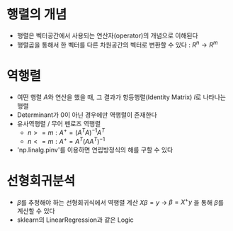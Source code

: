  # 행렬의 개념
 - 행렬은 벡터공간에서 사용되는 연산자(operator)의 개념으로 이해된다
 - 행렬곱을 통해서 한 벡터를 다른 차원공간의 벡터로 변환할 수 있다 : $R^n \rightarrow R^m$
 # 역행렬
 - 여떤 행렬 $A$와 연산을 했을 때, 그 결과가 항등행렬(Identity Matrix) $I$로 나타나는 행렬
 - Determinant가 0이 아닌 경우에만 역행렬이 존재한다
 - 유사역행렬 / 무어 펜로즈 역행렬
   - $n>=m : A^+ = (A^TA)^{-1}A^T$
   - $n<=m : A^+ = A^T(AA^T)^{-1}$
 - 'np.linalg.pinv'를 이용하면 연립방정식의 해를 구할 수 있다
 # 선형회귀분석
 - ${\beta}$를 추정해야 하는 선형회귀식에서 역행렬 계산 $X{\beta} = y$ ${\rightarrow}$ ${\beta} = X^+y$ 을 통해 ${\beta}$를 계산할 수 있다
 - sklearn의 LinearRegression과 같은 Logic
